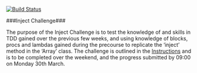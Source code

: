 [![Build Status](https://travis-ci.org/Gwasanaethau/inject-challenge.svg?branch=master)](https://travis-ci.org/Gwasanaethau/inject-challenge)

###Inject Challenge###

The purpose of the Inject Challenge is to test the knowledge of and skills in TDD gained over the previous few weeks, and using knowledge of blocks, procs and lambdas gained during the precourse to replicate the ‘inject’ method in the ‘Array’ class. The challenge is outlined in the [Instructions](./Instructions.md) and is to be completed over the weekend, and the progress submitted by 09:00 on Monday 30th March.
